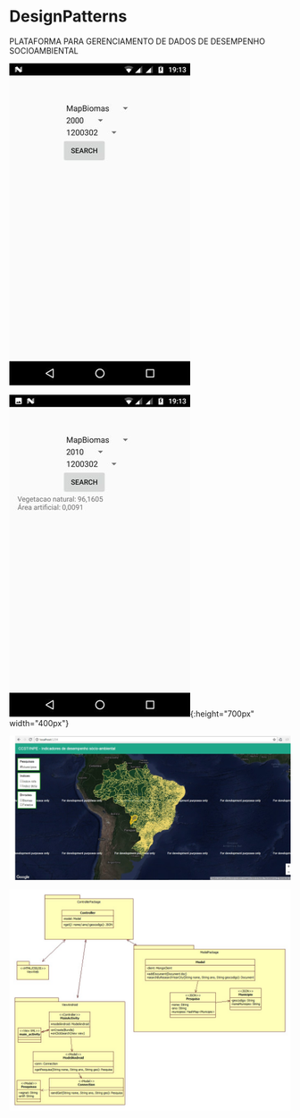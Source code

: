 # DesignPatterns

PLATAFORMA PARA GERENCIAMENTO DE DADOS DE DESEMPENHO SOCIOAMBIENTAL

![selection](https://github.com/VictorAndreoti/DesignPatterns/blob/master/selection.jpg)            

![result](https://github.com/VictorAndreoti/DesignPatterns/blob/master/result.jpg){:height="700px" width="400px"}

![map](https://github.com/VictorAndreoti/DesignPatterns/blob/master/map.jpg)

![diagram](https://github.com/VictorAndreoti/DesignPatterns/blob/master/padroes_de_projeto.jpg)


